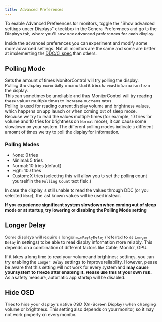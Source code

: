 ```yaml
---
title: Advanced Preferences
---
```


To enable Advanced Preferences for monitors, toggle the "Show advanced settings under Displays" checkbox in the General Preferences and go to the Displays tab, where you'll now see advanced preferences for each display.

Inside the advanced preferences you can experiment and modify some more advanced settings.
Not all monitors are the same and some are better at implementing the [DDC/CI spec](https://en.wikipedia.org/wiki/Display_Data_Channel) than others.

## Polling Mode

Sets the amount of times MonitorControl will try polling the display.  
Polling the display essentially means that it tries to read information from the display.  
This can sometimes be unreliable and thus MonitorControl will try reading these values multiple times to increase success rates.  
Polling is used for reading current display volume and brightness values, which happens on app launch or when
coming out of sleep mode.  
Because we try to read the values multiple times (for example, 10 tries for volume and 10 tries for brightness on `Normal` mode), it can cause some slowdown on your system. The different polling modes indicate a different amount of times we try to poll the display for information.

### Polling Modes

- None: 0 tries
- Minimal: 5 tries
- Normal: 10 tries (default)
- High: 100 tries
- Custom: X tries (selecting this will allow you to set the polling count yourself in the `Polling Count` text field.)

In case the display is still unable to read the values through DDC (or you selected `None`), the last known values will be used instead.

**If you experience significant system slowdown when coming out of sleep mode or at startup, try lowering or disabling the Polling Mode setting.**

## Longer Delay

Some displays will require a longer `minReplyDelay` (referred to as `Longer Delay` in settings) to be able to read display information more reliably. This depends on a combination of different factors like Cable, Monitor, GPU.

If it takes a long time to read your volume and brightness settings, you can try enabling the `Longer Delay` settings to improve reliability. However, please be aware that this setting will not work for every system and **may cause your system to freeze after enabling it. Please use this at your own risk.**  
As a safety measure, automatic app startup will be disabled.

## Hide OSD

Tries to hide your display's native OSD (On-Screen Display) when changing volume or brightness.
This setting also depends on your monitor, so it may not work properly on every monitor.
